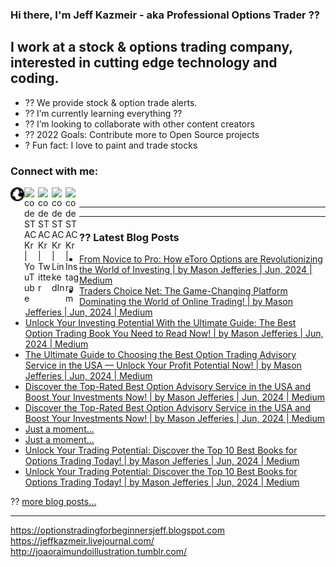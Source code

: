 

<!--
**jeffkazmeir/jeffkazmeir** is a ✨ _special_ ✨ repository because its `README.md` (this file) appears on your GitHub profile.

Here are some ideas to get you started:

- 🔭 I’m currently working on ...
- 🌱 I’m currently learning ...
- 👯 I’m looking to collaborate on ...
- 🤔 I’m looking for help with ...
- 💬 Ask me about ...
- 📫 How to reach me: ...
- 😄 Pronouns: ...
- ⚡ Fun fact: ...
-->
### Hi there, I'm Jeff Kazmeir - aka Professional Options Trader ??
## I work at a stock & options trading company, interested in cutting edge technology and coding.

- ?? We provide stock & option trade alerts.
- ?? I’m currently learning everything ??
- ?? I’m looking to collaborate with other content creators
- ?? 2022 Goals: Contribute more to Open Source projects
- ? Fun fact: I love to paint and trade stocks


### Connect with me:

[<img align="left" alt="codeSTACKr.com" width="22px" src="https://raw.githubusercontent.com/iconic/open-iconic/master/svg/globe.svg" />][website]
[<img align="left" alt="codeSTACKr | YouTube" width="22px" src="https://cdn.jsdelivr.net/npm/simple-icons@v3/icons/youtube.svg" />][youtube]
[<img align="left" alt="codeSTACKr | Twitter" width="22px" src="https://cdn.jsdelivr.net/npm/simple-icons@v3/icons/twitter.svg" />][twitter]
[<img align="left" alt="codeSTACKr | LinkedIn" width="22px" src="https://cdn.jsdelivr.net/npm/simple-icons@v3/icons/linkedin.svg" />][linkedin]
[<img align="left" alt="codeSTACKr | Instagram" width="22px" src="https://cdn.jsdelivr.net/npm/simple-icons@v3/icons/instagram.svg" />][instagram]

<br />

---

---

### ?? Latest Blog Posts

<!-- BLOG-POST-LIST:START -->
- [From Novice to Pro: How eToro Options are Revolutionizing the World of Investing | by Mason Jefferies | Jun, 2024 | Medium](https://tradingoptionsforbeginners.medium.com/from-novice-to-pro-how-etoro-options-are-revolutionizing-the-world-of-investing-364caa0e9045?source=ifttt--------------3)
- [Traders Choice Net: The Game-Changing Platform Dominating the World of Online Trading! | by Mason Jefferies | Jun, 2024 | Medium](https://tradingoptionsforbeginners.medium.com/traders-choice-net-the-game-changing-platform-dominating-the-world-of-online-trading-8bda5612103f?source=ifttt--------------3)
- [Unlock Your Investing Potential With the Ultimate Guide: The Best Option Trading Book You Need to Read Now! | by Mason Jefferies | Jun, 2024 | Medium](https://tradingoptionsforbeginners.medium.com/unlock-your-investing-potential-with-the-ultimate-guide-the-best-option-trading-book-you-need-to-0c93e0830160?source=ifttt--------------3)
- [The Ultimate Guide to Choosing the Best Option Trading Advisory Service in the USA — Unlock Your Profit Potential Now! | by Mason Jefferies | Jun, 2024 | Medium](https://tradingoptionsforbeginners.medium.com/the-ultimate-guide-to-choosing-the-best-option-trading-advisory-service-in-the-usa-unlock-your-62cb43aac04d?source=ifttt--------------3)
- [Discover the Top-Rated Best Option Advisory Service in the USA and Boost Your Investments Now! | by Mason Jefferies | Jun, 2024 | Medium](https://tradingoptionsforbeginners.medium.com/discover-the-top-rated-best-option-advisory-service-in-the-usa-and-boost-your-investments-now-cd091e6b3b5c?source=ifttt--------------3)
- [Discover the Top-Rated Best Option Advisory Service in the USA and Boost Your Investments Now! | by Mason Jefferies | Jun, 2024 | Medium](https://tradingoptionsforbeginners.medium.com/discover-the-top-rated-best-option-advisory-service-in-the-usa-and-boost-your-investments-now-8ef48c48652a?source=ifttt--------------3)
- [Just a moment...](https://medium.com/@tradingoptionsforbeginners/discover-the-best-simple-options-trading-course-real-reviews-you-need-to-see-faa7cabe139f?source=ifttt--------------3)
- [Just a moment...](https://medium.com/@tradingoptionsforbeginners/discover-the-best-simple-options-trading-course-real-reviews-you-need-to-see-d5e561856596?source=ifttt--------------3)
- [Unlock Your Trading Potential: Discover the Top 10 Best Books for Options Trading Today! | by Mason Jefferies | Jun, 2024 | Medium](https://tradingoptionsforbeginners.medium.com/unlock-your-trading-potential-discover-the-top-10-best-books-for-options-trading-today-e7d09dde6798?source=ifttt--------------3)
- [Unlock Your Trading Potential: Discover the Top 10 Best Books for Options Trading Today! | by Mason Jefferies | Jun, 2024 | Medium](https://tradingoptionsforbeginners.medium.com/unlock-your-trading-potential-discover-the-top-10-best-books-for-options-trading-today-29b742686e6f?source=ifttt--------------3)
<!-- BLOG-POST-LIST:END -->

?? [more blog posts...](https://theministerofcapitalism.com/blog/)

---


[website]: https://kingtradingsystems.com/blog/
[twitter]: https://twitter.com/optionstradejef
[youtube]: https://www.youtube.com/channel/UCEo82TuA0YdbXyO2oPecIHQ
[instagram]: https://tradingoptionsforbeginners.medium.com
[linkedin]: https://ca.linkedin.com/in/theministerofcapitalism
 https://optionstradingforbeginnersjeff.blogspot.com
 https://jeffkazmeir.livejournal.com/
 http://joaoraimundoillustration.tumblr.com/



